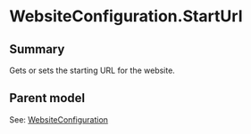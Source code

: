 # WebsiteConfiguration.StartUrl

## Summary

Gets or sets the starting URL for the website.

## Parent model

See: [WebsiteConfiguration](WebsiteConfiguration.md)